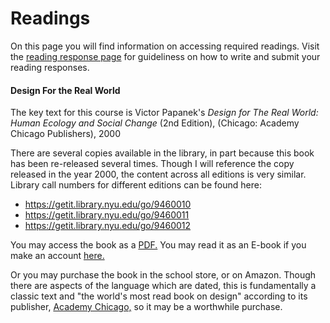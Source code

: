 # Readings

On this page you will find information on accessing required readings. Visit the [reading response page](reading_responses.md) for guideliness on how to write and submit your reading responses.

#### Design For the Real World

The key text for this course is Victor Papanek's *Design for The Real World: Human Ecology and Social Change* (2nd
Edition), (Chicago: Academy Chicago Publishers), 2000

There are several copies available in the library, in part because this book has been re-released several times. 
Though I will reference the copy released in the year 2000, the content across all editions is very similar.
Library call numbers for different editions can be found here:
* https://getit.library.nyu.edu/go/9460010
* https://getit.library.nyu.edu/go/9460011
* https://getit.library.nyu.edu/go/9460012

You may access the book as a [PDF.](https://drive.google.com/open?id=1dlHsKc6HtuD_uylvQtj2v9GxIzk_AsdJ) 
You may read it as an E-book if you make an account [here.](https://openlibrary.org/books/OL5705411M/Design_for_the_real_world)

Or you may purchase the book in the school store, or on Amazon. Though there are aspects of the language which are dated, this is fundamentally a classic text and "the world's most read book on design" according to its publisher, [Academy Chicago,](http://www.designersandbooks.com/book/design-real-world) so it may be a worthwhile purchase. 


